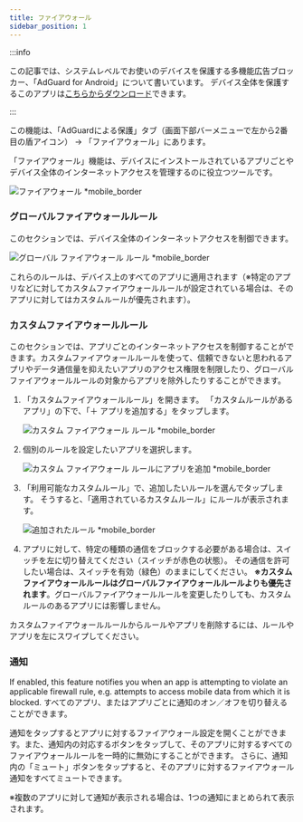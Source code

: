 ```yaml
---
title: ファイアウォール
sidebar_position: 1
---
```


:::info

この記事では、システムレベルでお使いのデバイスを保護する多機能広告ブロッカー、「AdGuard for Android」について書いています。 デバイス全体を保護するこのアプリは[こちらからダウンロード](https://agrd.io/download-kb-adblock)できます。

:::

この機能は、「AdGuardによる保護」タブ（画面下部バーメニューで左から2番目の盾アイコン） → 「ファイアウォール」にあります。

「ファイアウォール」機能は、デバイスにインストールされているアプリごとやデバイス全体のインターネットアクセスを管理するのに役立つツールです。

![ファイアウォール \*mobile_border](https://cdn.adtidy.org/blog/new/i5y7stempFileForShare_20230614-170512.png)

### グローバルファイアウォールルール

このセクションでは、デバイス全体のインターネットアクセスを制御できます。

![グローバル ファイアウォール ルール \*mobile_border](https://cdn.adtidy.org/blog/new/xa46aScreenshot_20230706-142041_AdGuard.jpg)

これらのルールは、デバイス上のすべてのアプリに適用されます（※特定のアプリなどに対してカスタムファイアウォールルールが設定されている場合は、そのアプリに対してはカスタムルールが優先されます）。

### カスタムファイアウォールルール

このセクションでは、アプリごとのインターネットアクセスを制御することができます。カスタムファイアウォールルールを使って、信頼できないと思われるアプリやデータ通信量を抑えたいアプリのアクセス権限を制限したり、グローバルファイアウォールルールの対象からアプリを除外したりすることができます。

1. 「カスタムファイアウォールルール」を開きます。 「カスタムルールがあるアプリ」の下で、「＋ アプリを追加する」をタップします。

   ![カスタム ファイアウォール ルール \*mobile_border](https://cdn.adtidy.org/blog/new/blce3Screenshot_20230706-150816_AdGuard.jpg)

2. 個別のルールを設定したいアプリを選択します。

   ![カスタム ファイアウォール ルールにアプリを追加 \*mobile_border](https://cdn.adtidy.org/blog/new/3k7kaScreenshot_20230706-150855_AdGuard.jpg)

3. 「利用可能なカスタムルール」で、追加したいルールを選んでタップします。 そうすると、「適用されているカスタムルール」にルールが表示されます。

   ![追加されたルール \*mobile_border](https://cdn.adtidy.org/blog/new/b4cupScreenshot_20230706-151426_AdGuard.jpg)

4. アプリに対して、特定の種類の通信をブロックする必要がある場合は、スイッチを左に切り替えてください（スイッチが赤色の状態）。 その通信を許可したい場合は、スイッチを有効（緑色）のままにしてください。 **※カスタムファイアウォールルールはグローバルファイアウォールルールよりも優先されます**。グローバルファイアウォールルールを変更したりしても、カスタムルールのあるアプリには影響しません。

カスタムファイアウォールルールからルールやアプリを削除するには、ルールやアプリを左にスワイプしてください。

### 通知

If enabled, this feature notifies you when an app is attempting to violate an applicable firewall rule, e.g. attempts to access mobile data from which it is blocked. すべてのアプリ、またはアプリごとに通知のオン／オフを切り替えることができます。

通知をタップするとアプリに対するファイアウォール設定を開くことができます。また、通知内の対応するボタンをタップして、そのアプリに対するすべてのファイアウォールルールを一時的に無効にすることができます。 さらに、通知内の「ミュート」ボタンをタップすると、そのアプリに対するファイアウォール通知をすべてミュートできます。

※複数のアプリに対して通知が表示される場合は、1つの通知にまとめられて表示されます。
